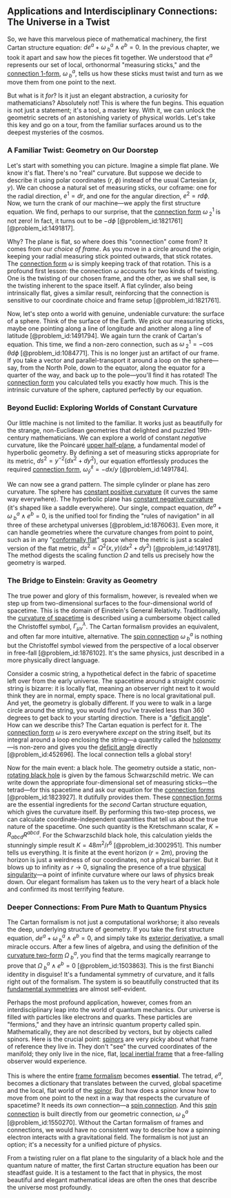 ## Applications and Interdisciplinary Connections: The Universe in a Twist

So, we have this marvelous piece of mathematical machinery, the first Cartan structure equation: $de^a + \omega^a_{\ b} \wedge e^b = 0$. In the previous chapter, we took it apart and saw how the pieces fit together. We understood that $e^a$ represents our set of local, orthonormal "measuring sticks," and the [connection 1-form](@article_id:180638), $\omega^a_{\ b}$, tells us how these sticks must twist and turn as we move them from one point to the next.

But what is it *for*? Is it just an elegant abstraction, a curiosity for mathematicians? Absolutely not! This is where the fun begins. This equation is not just a statement; it's a tool, a master key. With it, we can unlock the geometric secrets of an astonishing variety of physical worlds. Let's take this key and go on a tour, from the familiar surfaces around us to the deepest mysteries of the cosmos.

### A Familiar Twist: Geometry on Our Doorstep

Let's start with something you can picture. Imagine a simple flat plane. We know it's flat. There's no "real" curvature. But suppose we decide to describe it using polar coordinates $(r, \phi)$ instead of the usual Cartesian $(x,y)$. We can choose a natural set of measuring sticks, our coframe: one for the radial direction, $e^1 = dr$, and one for the angular direction, $e^2 = r d\phi$. Now, we turn the crank of our machine—we apply the first structure equation. We find, perhaps to our surprise, that the [connection form](@article_id:160277) $\omega^1_{\ 2}$ is not zero! In fact, it turns out to be $-d\phi$ [@problem_id:1821761] [@problem_id:1491817].

Why? The plane is flat, so where does this "connection" come from? It comes from our *choice of frame*. As you move in a circle around the origin, keeping your radial measuring stick pointed outwards, that stick rotates. The [connection form](@article_id:160277) $\omega$ is simply keeping track of that rotation. This is a profound first lesson: the connection $\omega$ accounts for two kinds of twisting. One is the twisting of our chosen frame, and the other, as we shall see, is the twisting inherent to the space itself. A flat cylinder, also being intrinsically flat, gives a similar result, reinforcing that the connection is sensitive to our coordinate choice and frame setup [@problem_id:1821761].

Now, let's step onto a world with genuine, undeniable curvature: the surface of a sphere. Think of the surface of the Earth. We pick our measuring sticks, maybe one pointing along a line of longitude and another along a line of latitude [@problem_id:1491794]. We again turn the crank of Cartan's equation. This time, we find a non-zero connection, such as $\omega^1_{\ 2} = -\cos\theta d\phi$ [@problem_id:1084771]. This is no longer just an artifact of our frame. If you take a vector and parallel-transport it around a loop on the sphere—say, from the North Pole, down to the equator, along the equator for a quarter of the way, and back up to the pole—you'll find it has rotated! The [connection form](@article_id:160277) you calculated tells you exactly how much. This is the intrinsic curvature of the sphere, captured perfectly by our equation.

### Beyond Euclid: Exploring Worlds of Constant Curvature

Our little machine is not limited to the familiar. It works just as beautifully for the strange, non-Euclidean geometries that delighted and puzzled 19th-century mathematicians. We can explore a world of constant *negative* curvature, like the Poincaré [upper half-plane](@article_id:198625), a fundamental model of hyperbolic geometry. By defining a set of measuring sticks appropriate for its metric, $ds^2 = y^{-2}(dx^2 + dy^2)$, our equation effortlessly produces the required [connection form](@article_id:160277), $\omega^{\hat{x}}_{\hat{y}} = -dx/y$ [@problem_id:1491784].

We can now see a grand pattern. The simple cylinder or plane has zero curvature. The sphere has [constant positive curvature](@article_id:267552) (it curves the same way everywhere). The hyperbolic plane has [constant negative curvature](@article_id:269298) (it's shaped like a saddle everywhere). Our single, compact equation, $de^a + \omega^a_{\ b} \wedge e^b = 0$, is the unified tool for finding the "rules of navigation" in all three of these archetypal universes [@problem_id:1876063]. Even more, it can handle geometries where the curvature changes from point to point, such as in any "[conformally flat](@article_id:260408)" space where the metric is just a scaled version of the flat metric, $ds^2 = \Omega^2(x, y)(dx^2 + dy^2)$ [@problem_id:1491781]. The method digests the scaling function $\Omega$ and tells us precisely how the geometry is warped.

### The Bridge to Einstein: Gravity as Geometry

The true power and glory of this formalism, however, is revealed when we step up from two-dimensional surfaces to the four-dimensional world of spacetime. This is the domain of Einstein's General Relativity. Traditionally, the [curvature of spacetime](@article_id:188986) is described using a cumbersome object called the Christoffel symbol, $\Gamma^\lambda_{\mu\nu}$. The Cartan formalism provides an equivalent, and often far more intuitive, alternative. The [spin connection](@article_id:161251) $\omega^a_{\ b}$ is nothing but the Christoffel symbol viewed from the perspective of a local observer in free-fall [@problem_id:1876102]. It's the same physics, just described in a more physically direct language.

Consider a cosmic string, a hypothetical defect in the fabric of spacetime left over from the early universe. The spacetime around a straight cosmic string is bizarre: it is locally flat, meaning an observer right next to it would think they are in normal, empty space. There is no local gravitational pull. And yet, the geometry is globally different. If you were to walk in a large circle around the string, you would find you've traveled less than $360$ degrees to get back to your starting direction. There is a "[deficit angle](@article_id:181572)". How can we describe this? The Cartan equation is perfect for it. The [connection form](@article_id:160277) $\omega$ is zero everywhere *except* on the string itself, but its integral around a loop enclosing the string—a quantity called the [holonomy](@article_id:136557)—is non-zero and gives you the [deficit angle](@article_id:181572) directly [@problem_id:452696]. The local connection tells a global story!

Now for the main event: a black hole. The geometry outside a static, non-[rotating black hole](@article_id:261173) is given by the famous Schwarzschild metric. We can write down the appropriate four-dimensional set of measuring sticks—the tetrad—for this spacetime and ask our equation for the [connection forms](@article_id:262753) [@problem_id:1823927]. It dutifully provides them. These [connection forms](@article_id:262753) are the essential ingredients for the *second* Cartan structure equation, which gives the curvature itself. By performing this two-step process, we can calculate coordinate-independent quantities that tell us about the true nature of the spacetime. One such quantity is the Kretschmann scalar, $K = R_{abcd}R^{abcd}$. For the Schwarzschild black hole, this calculation yields the stunningly simple result $K = 48m^2/r^6$ [@problem_id:3002951]. This number tells us everything. It is finite at the event horizon ($r=2m$), proving the horizon is just a weirdness of our coordinates, not a physical barrier. But it blows up to infinity as $r \to 0$, signaling the presence of a true [physical singularity](@article_id:260250)—a point of infinite curvature where our laws of physics break down. Our elegant formalism has taken us to the very heart of a black hole and confirmed its most terrifying feature.

### Deeper Connections: From Pure Math to Quantum Physics

The Cartan formalism is not just a computational workhorse; it also reveals the deep, underlying structure of geometry. If you take the first structure equation, $de^a + \omega^a_{\ b} \wedge e^b = 0$, and simply take its [exterior derivative](@article_id:161406), a small miracle occurs. After a few lines of algebra, and using the definition of the [curvature two-form](@article_id:187183) $\Omega^a_{\ b}$, you find that the terms magically rearrange to prove that $\Omega^a_{\ b} \wedge e^b = 0$ [@problem_id:1503863]. This is the first Bianchi identity in disguise! It's a fundamental symmetry of curvature, and it falls right out of the formalism. The system is so beautifully constructed that its [fundamental symmetries](@article_id:160762) are almost self-evident.

Perhaps the most profound application, however, comes from an interdisciplinary leap into the world of quantum mechanics. Our universe is filled with particles like electrons and quarks. These particles are "fermions," and they have an intrinsic quantum property called spin. Mathematically, they are not described by vectors, but by objects called spinors. Here is the crucial point: [spinors](@article_id:157560) are very picky about what frame of reference they live in. They don't "see" the curved coordinates of the manifold; they only live in the nice, flat, [local inertial frame](@article_id:274985) that a free-falling observer would experience.

This is where the entire [frame formalism](@article_id:191703) becomes **essential**. The tetrad, $e^a$, becomes a dictionary that translates between the curved, global spacetime and the local, flat world of the [spinor](@article_id:153967). But how does a spinor know how to move from one point to the next in a way that respects the curvature of spacetime? It needs its *own* connection—a [spin connection](@article_id:161251). And this [spin connection](@article_id:161251) is built directly from our geometric connection, $\omega^a_{\ b}$ [@problem_id:1550270]. Without the Cartan formalism of frames and connections, we would have no consistent way to describe how a spinning electron interacts with a gravitational field. The formalism is not just an option; it's a necessity for a unified picture of physics.

From a twisting ruler on a flat plane to the singularity of a black hole and the quantum nature of matter, the first Cartan structure equation has been our steadfast guide. It is a testament to the fact that in physics, the most beautiful and elegant mathematical ideas are often the ones that describe the universe most profoundly.